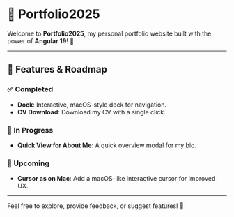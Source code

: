 # 🌟 Portfolio2025

Welcome to **Portfolio2025**, my personal portfolio website built with the power of **Angular 19**! 🚀

---

## 🌟 Features & Roadmap

### ✅ Completed
- **Dock**: Interactive, macOS-style dock for navigation.
- **CV Download**: Download my CV with a single click.

### 🚧 In Progress
- **Quick View for About Me**: A quick overview modal for my bio.

### 📌 Upcoming
- **Cursor as on Mac**: Add a macOS-like interactive cursor for improved UX.

---

Feel free to explore, provide feedback, or suggest features! 🎉

